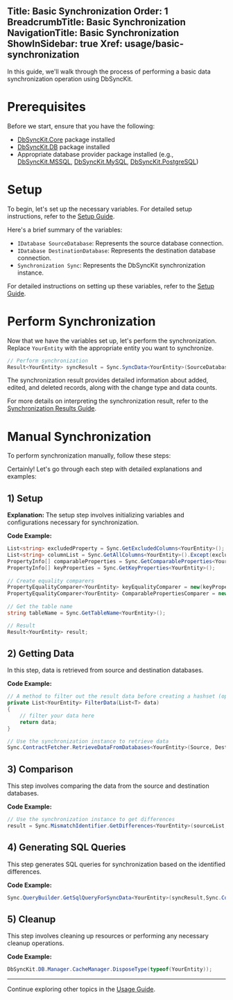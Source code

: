 ﻿﻿Title: Basic Synchronization
Order: 1
BreadcrumbTitle: Basic Synchronization
NavigationTitle: Basic Synchronization
ShowInSidebar: true
Xref: usage/basic-synchronization
---
In this guide, we'll walk through the process of performing a basic data synchronization operation using DbSyncKit.


# Prerequisites

Before we start, ensure that you have the following:

- [DbSyncKit.Core](xref:packages/DbSyncKit.Core) package installed
- [DbSyncKit.DB](xref:packages/DbSyncKit.DB) package installed
- Appropriate database provider package installed (e.g., [DbSyncKit.MSSQL](xref:packages/DbSyncKit.MSSQL), [DbSyncKit.MySQL](xref:packages/DbSyncKit.MySQL), [DbSyncKit.PostgreSQL](xref:packages/DbSyncKit.PostgreSQL))

# Setup

To begin, let's set up the necessary variables. For detailed setup instructions, refer to the [Setup Guide](xref:configuration).

Here's a brief summary of the variables:

- `IDatabase SourceDatabase`: Represents the source database connection.
- `IDatabase DestinationDatabase`: Represents the destination database connection.
- `Synchronization Sync`: Represents the DbSyncKit synchronization instance.

For detailed instructions on setting up these variables, refer to the [Setup Guide](xref:configuration).

# Perform Synchronization

Now that we have the variables set up, let's perform the synchronization. Replace `YourEntity` with the appropriate entity you want to synchronize.

```csharp
// Perform synchronization
Result<YourEntity> syncResult = Sync.SyncData<YourEntity>(SourceDatabase, DestinationDatabase);
```

The synchronization result provides detailed information about added, edited, and deleted records, along with the change type and data counts.

For more details on interpreting the synchronization result, refer to the [Synchronization Results Guide](xref:usage/synchronization-results).


# Manual Synchronization

To perform synchronization manually, follow these steps:

Certainly! Let's go through each step with detailed explanations and examples:

## 1) Setup
**Explanation:**
The setup step involves initializing variables and configurations necessary for synchronization.

**Code Example:**
```csharp
List<string> excludedProperty = Sync.GetExcludedColumns<YourEntity>();
List<string> columnList = Sync.GetAllColumns<YourEntity>().Except(excludedProperty).ToList();
PropertyInfo[] comparableProperties = Sync.GetComparableProperties<YourEntity>();
PropertyInfo[] keyProperties = Sync.GetKeyProperties<YourEntity>();
    
// Create equality comparers
PropertyEqualityComparer<YourEntity> keyEqualityComparer = new(keyProperties);
PropertyEqualityComparer<YourEntity> ComparablePropertiesComparer = new(comparableProperties);
    
// Get the table name
string tableName = Sync.GetTableName<YourEntity>();

// Result
Result<YourEntity> result;
```

## 2) Getting Data

In this step, data is retrieved from source and destination databases.

**Code Example:**
```csharp
// A method to filter out the result data before creating a hashset (optional or you can pass null instead)
private List<YourEntity> FilterData(List<T> data)
{
    // filter your data here
    return data;
}

// Use the synchronization instance to retrieve data
Sync.ContractFetcher.RetrieveDataFromDatabases<YourEntity>(Source, Destination, tableName, columnList, ComparablePropertiesComparer, FilterData,out HashSet<YourEntity> SourceList, out HashSet<YourEntity> DestinationList);
```

## 3) Comparison

This step involves comparing the data from the source and destination databases.

**Code Example:**
```csharp
// Use the synchronization instance to get differences
result = Sync.MismatchIdentifier.GetDifferences<YourEntity>(sourceList, destinationList, keyEqualityComparer, ComparablePropertiesComparer);
```

## 4) Generating SQL Queries

This step generates SQL queries for synchronization based on the identified differences.

**Code Example:**
```csharp
Sync.QueryBuilder.GetSqlQueryForSyncData<YourEntity>(syncResult,Sync.ContractFetcher.DestinationQueryGenerationManager);
```

## 5) Cleanup

This step involves cleaning up resources or performing any necessary cleanup operations.

**Code Example:**
```csharp
DbSyncKit.DB.Manager.CacheManager.DisposeType(typeof(YourEntity));
```


---

Continue exploring other topics in the [Usage Guide](xref:usage).
